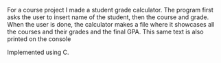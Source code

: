 For a course project I made a student grade calculator. 
The program first asks the user to insert name of the student, then the course and grade. 
When the user is done, the calculator makes a file where it showcases all the courses and their grades and the final GPA. 
This same text is also printed on the console

Implemented using C.
